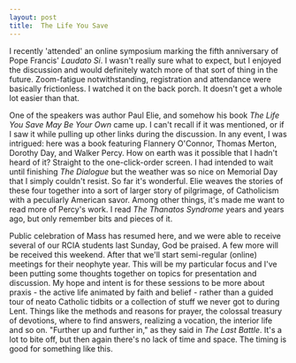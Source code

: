 ```yaml
---
layout: post
title:  The Life You Save 
---
```

I recently 'attended' an online symposium marking the fifth anniversary of Pope
Francis' _Laudato Si_. I wasn't really sure what to expect, but I enjoyed the
discussion and would definitely watch more of that sort of thing in the future.
Zoom-fatigue notwithstanding, registration and attendance were basically
frictionless. I watched it on the back porch. It doesn't get a whole lot easier
than that.

One of the speakers was author Paul Elie, and somehow his book _The Life You
Save May Be Your Own_ came up. I can't recall if it was mentioned, or if I saw
it while pulling up other links during the discussion. In any event, I was
intrigued: here was a book featuring Flannery O'Connor, Thomas Merton, Dorothy
Day, and Walker Percy. How on earth was it possible that I hadn't heard of it?
Straight to the one-click-order screen. I had intended to wait until finishing
_The Dialogue_ but the weather was so nice on Memorial Day that I simply
couldn't resist. So far it's wonderful. Elie weaves the stories of these four
together into a sort of larger story of pilgrimage, of Catholicism with a
peculiarly American savor. Among other things, it's made me want to read more of
Percy's work. I read _The Thanatos Syndrome_ years and years ago, but only
remember bits and pieces of it.  

Public celebration of Mass has resumed here, and we were able to receive several
of our RCIA students last Sunday, God be praised. A few more will be received
this weekend. After that we'll start semi-regular (online) meetings for their
neophyte year. This will be my particular focus and I've been putting some
thoughts together on topics for presentation and discussion. My hope and intent
is for these sessions to be more about praxis - the active life animated by
faith and belief - rather than a guided tour of neato Catholic tidbits or a
collection of stuff we never got to during Lent. Things like the
methods and reasons for prayer, the colossal treasury of devotions, where to
find answers, realizing a vocation, the interior life and so on. "Further up and
further in," as they said in _The Last Battle_. It's a lot to bite off, but then
again there's no lack of time and space. The timing is good for something like
this.


